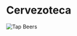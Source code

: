 # Cervezoteca

![Tap Beers](https://github.com/anjovazquez/Cervezoteca/tree/master/art/images/tap_beers.png)
